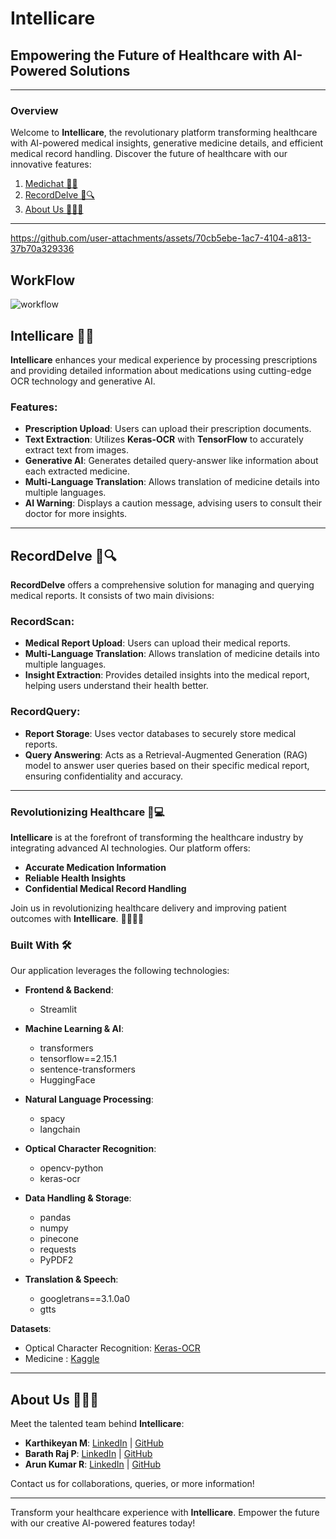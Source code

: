 # Intellicare
## Empowering the Future of Healthcare with AI-Powered Solutions

---

### Overview
Welcome to **Intellicare**, the revolutionary platform transforming healthcare with AI-powered medical insights, generative medicine details, and efficient medical record handling. Discover the future of healthcare with our innovative features:

1. [Medichat 💬💊](#Medichat)
2. [RecordDelve 📄🔍](#RecordDelve)
3. [About Us 👨‍💻🌐](#About-Us)

---

<a name="Medichat"></a>

https://github.com/user-attachments/assets/70cb5ebe-1ac7-4104-a813-37b70a329336



## WorkFlow


![workflow](https://github.com/user-attachments/assets/ad363353-15a3-4f24-822b-8841f4f1a647)


## Intellicare 💬💊
**Intellicare** enhances your medical experience by processing prescriptions and providing detailed information about medications using cutting-edge OCR technology and generative AI.

### Features:
- **Prescription Upload**: Users can upload their prescription documents.
- **Text Extraction**: Utilizes **Keras-OCR** with **TensorFlow** to accurately extract text from images.
- **Generative AI**: Generates detailed query-answer like information about each extracted medicine.
- **Multi-Language Translation**: Allows translation of medicine details into multiple languages.
- **AI Warning**: Displays a caution message, advising users to consult their doctor for more insights.

---

<a name="RecordDelve"></a>
## RecordDelve 📄🔍
**RecordDelve** offers a comprehensive solution for managing and querying medical reports. It consists of two main divisions:

### RecordScan:
- **Medical Report Upload**: Users can upload their medical reports.
- **Multi-Language Translation**: Allows translation of medicine details into multiple languages.
- **Insight Extraction**: Provides detailed insights into the medical report, helping users understand their health better.

### RecordQuery:
- **Report Storage**: Uses vector databases to securely store medical reports.
- **Query Answering**: Acts as a Retrieval-Augmented Generation (RAG) model to answer user queries based on their specific medical report, ensuring confidentiality and accuracy.

---

### Revolutionizing Healthcare 🏥💻
**Intellicare** is at the forefront of transforming the healthcare industry by integrating advanced AI technologies. Our platform offers:

- **Accurate Medication Information**
- **Reliable Health Insights**
- **Confidential Medical Record Handling**

Join us in revolutionizing healthcare delivery and improving patient outcomes with **Intellicare**. 🚀💊👨‍⚕️

### Built With 🛠️

Our application leverages the following technologies:

- **Frontend & Backend**:
  - Streamlit

- **Machine Learning & AI**:
  - transformers
  - tensorflow==2.15.1
  - sentence-transformers
  - HuggingFace

- **Natural Language Processing**:
  - spacy
  - langchain

- **Optical Character Recognition**:
  - opencv-python
  - keras-ocr

- **Data Handling & Storage**:
  - pandas
  - numpy
  - pinecone
  - requests
  - PyPDF2

- **Translation & Speech**:
  - googletrans==3.1.0a0
  - gtts
    

**Datasets**:
- Optical Character Recognition: [Keras-OCR](https://keras-ocr.readthedocs.io/en/latest/)
- Medicine : [Kaggle](https://www.kaggle.com/datasets/shudhanshusingh/250k-medicines-usage-side-effects-and-substitutes)

---

<a name="About-Us"></a>
## About Us 👨‍💻🌐
Meet the talented team behind **Intellicare**:

- **Karthikeyan M**: [LinkedIn](https://www.linkedin.com/in/karthikeyan-m30112004/) | [GitHub](https://github.com/KarthikeyanM3011)
- **Barath Raj P**: [LinkedIn](https://www.linkedin.com/in/barathrajp/) | [GitHub](https://github.com/Barathaj)
- **Arun Kumar R**: [LinkedIn](https://www.linkedin.com/in/arun-kumar-99b841255/) | [GitHub](https://github.com/ArunKumar200510)

Contact us for collaborations, queries, or more information!

---

Transform your healthcare experience with **Intellicare**. Empower the future with our creative AI-powered features today!
